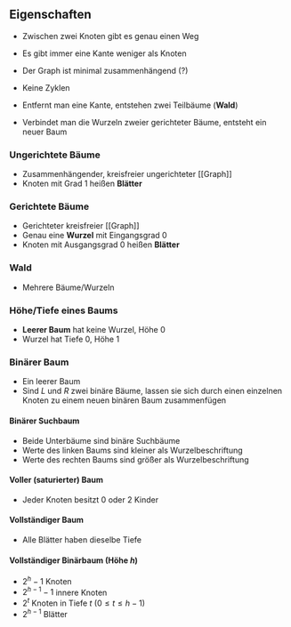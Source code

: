 ## Eigenschaften
- Zwischen zwei Knoten gibt es genau einen Weg
- Es gibt immer eine Kante weniger als Knoten
- Der Graph ist minimal zusammenhängend (?)
- Keine Zyklen

- Entfernt man eine Kante, entstehen zwei Teilbäume (**Wald**)
- Verbindet man die Wurzeln zweier gerichteter Bäume, entsteht ein neuer Baum

### Ungerichtete Bäume
- Zusammenhängender, kreisfreier ungerichteter [[Graph]]
- Knoten mit Grad 1 heißen **Blätter**

### Gerichtete Bäume
- Gerichteter kreisfreier [[Graph]]
- Genau eine **Wurzel** mit Eingangsgrad 0
- Knoten mit Ausgangsgrad 0 heißen **Blätter**

### Wald
- Mehrere Bäume/Wurzeln

### Höhe/Tiefe eines Baums
- **Leerer Baum** hat keine Wurzel, Höhe 0
- Wurzel hat Tiefe 0, Höhe 1

### Binärer Baum
- Ein leerer Baum
- Sind *L* und *R* zwei binäre Bäume, lassen sie sich durch einen einzelnen Knoten zu einem neuen binären Baum zusammenfügen

#### Binärer Suchbaum
- Beide Unterbäume sind binäre Suchbäume
- Werte des linken Baums sind kleiner als Wurzelbeschriftung
- Werte des rechten Baums sind größer als Wurzelbeschriftung

#### Voller (saturierter) Baum
- Jeder Knoten besitzt 0 oder 2 Kinder

#### Vollständiger Baum
- Alle Blätter haben dieselbe Tiefe

#### Vollständiger Binärbaum (Höhe *h*)
- $2^h-1$ Knoten
- $2^{h-1} - 1$ innere Knoten
- $2^t$ Knoten in Tiefe *t* ($0 \leq t \leq h-1$)
- $2^{h-1}$ Blätter